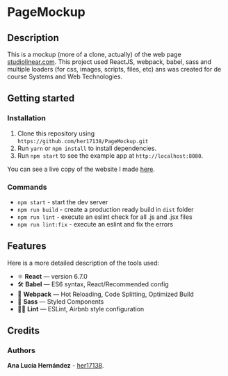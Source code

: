 # PageMockup

## Description 

This is a mockup (more of a clone, actually) of the web page [studiolinear.com](https://studiolinear.com/). This project used ReactJS, webpack, babel, sass and multiple loaders (for css, images, scripts, files, etc) ans was created for de course Systems and Web Technologies. 

## Getting started 

### Installation 

1. Clone this repository using `https://github.com/her17138/PageMockup.git`
2. Run `yarn` or `npm install` to install dependencies.<br />
3. Run `npm start` to see the example app at `http://localhost:8080`.

You can see a live copy of the website I made [here](msdeus.site).

### Commands

- `npm start` - start the dev server
- `npm run build` - create a production ready build in `dist` folder
- `npm run lint` - execute an eslint check for all .js and .jsx files
- `npm run lint:fix` - execute an eslint and fix the errors

## Features

Here is a more detailed description of the tools used:

- ⚛ **React** — version 6.7.0
- 🛠 **Babel** — ES6 syntax, React/Recommended config
- 🚀 **Webpack**  — Hot Reloading, Code Splitting, Optimized Build
- 💅 **Sass** — Styled Components
- 🧹🧼  **Lint** — ESLint, Airbnb style configuration

## Credits

### Authors

**Ana Lucía Hernández** - [her17138](github.com/her17138).

